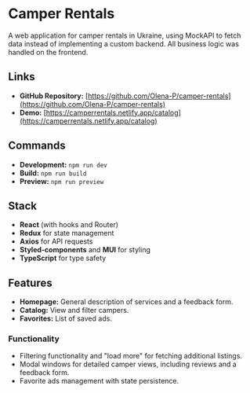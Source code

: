 # Camper Rentals

A web application for camper rentals in Ukraine, using MockAPI to fetch data instead of implementing a custom backend. All business logic was handled on the frontend.

## Links

- **GitHub Repository:** [https://github.com/Olena-P/camper-rentals](https://github.com/Olena-P/camper-rentals)
- **Demo:** [https://camperrentals.netlify.app/catalog](https://camperrentals.netlify.app/catalog)

## Commands

- **Development:** `npm run dev`
- **Build:** `npm run build`
- **Preview:** `npm run preview`

## Stack

- **React** (with hooks and Router)
- **Redux** for state management
- **Axios** for API requests
- **Styled-components** and **MUI** for styling
- **TypeScript** for type safety

## Features

- **Homepage:** General description of services and a feedback form.
- **Catalog:** View and filter campers.
- **Favorites:** List of saved ads.

### Functionality

- Filtering functionality and "load more" for fetching additional listings.
- Modal windows for detailed camper views, including reviews and a feedback form.
- Favorite ads management with state persistence.
